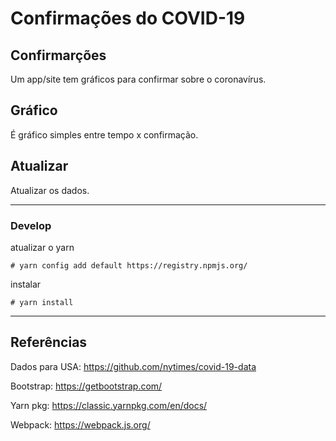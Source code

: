 # Confirmações do COVID-19

## Confirmarções

Um app/site tem gráficos para confirmar sobre o coronavírus.

## Gráfico

É gráfico simples entre tempo x confirmação.

## Atualizar

Atualizar os dados.

--------------

### Develop

atualizar o yarn

``` # yarn config add default https://registry.npmjs.org/ ```

instalar

``` # yarn install ```

--------------


## Referências

Dados para USA: https://github.com/nytimes/covid-19-data

Bootstrap: https://getbootstrap.com/

Yarn pkg: https://classic.yarnpkg.com/en/docs/

Webpack: https://webpack.js.org/
